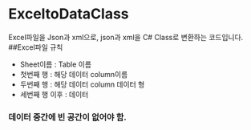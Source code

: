 # ExceltoDataClass
Excel파일을 Json과 xml으로, json과 xml을 C# Class로 변환하는 코드입니다.
##Excel파일 규칙
- Sheet이름 : Table 이름
- 첫번째 행 : 해당 데이터 column이름
- 두번째 행 : 해당 데이터 column 데이터 형
- 세번째 행 이후 : 데이터
### 데이터 중간에 빈 공간이 없어야 함.
